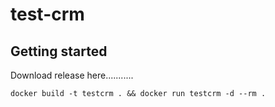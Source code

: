 # test-crm

## Getting started

Download release here...........

```
docker build -t testcrm . && docker run testcrm -d --rm .
```
